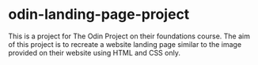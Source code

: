 # odin-landing-page-project

This is a project for The Odin Project on their foundations course. The aim of this project is to recreate a website landing page similar to the image provided on their website using HTML and CSS only. 